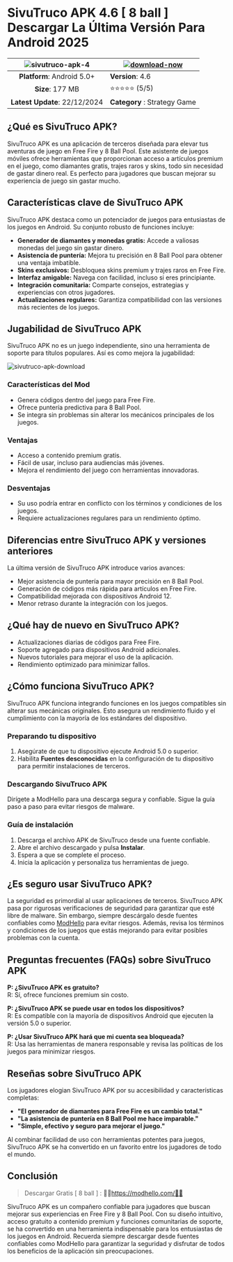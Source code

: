 # SivuTruco APK 4.6 [ 8 ball ] Descargar La Última Versión Para Android 2025

|![sivutruco-apk-4](https://github.com/user-attachments/assets/e3e19aa6-24ca-4219-b847-da9696a48636)| [![download-now](https://github.com/user-attachments/assets/22657e67-9d2d-46af-a41a-5d365d2ddc1f)](https://modhello.com/8-ball-pool/)  |
|:-------------------------------------------------:|-----------------------|
| **Platform**: Android 5.0+                      | **Version**: 4.6    |
| **Size**: 177 MB                               | ⭐️⭐️⭐️⭐️⭐️ (5/5) |
| **Latest Update**: 22/12/2024                     | **Category** : Strategy Game |

## ¿Qué es SivuTruco APK?
SivuTruco APK es una aplicación de terceros diseñada para elevar tus aventuras de juego en Free Fire y 8 Ball Pool. Este asistente de juegos móviles ofrece herramientas que proporcionan acceso a artículos premium en el juego, como diamantes gratis, trajes raros y skins, todo sin necesidad de gastar dinero real. Es perfecto para jugadores que buscan mejorar su experiencia de juego sin gastar mucho.

## Características clave de SivuTruco APK
SivuTruco APK destaca como un potenciador de juegos para entusiastas de los juegos en Android. Su conjunto robusto de funciones incluye:

- **Generador de diamantes y monedas gratis:** Accede a valiosas monedas del juego sin gastar dinero.
- **Asistencia de puntería:** Mejora tu precisión en 8 Ball Pool para obtener una ventaja imbatible.
- **Skins exclusivos:** Desbloquea skins premium y trajes raros en Free Fire.
- **Interfaz amigable:** Navega con facilidad, incluso si eres principiante.
- **Integración comunitaria:** Comparte consejos, estrategias y experiencias con otros jugadores.
- **Actualizaciones regulares:** Garantiza compatibilidad con las versiones más recientes de los juegos.

## Jugabilidad de SivuTruco APK
SivuTruco APK no es un juego independiente, sino una herramienta de soporte para títulos populares. Así es como mejora la jugabilidad:

![sivutruco-apk-download](https://github.com/user-attachments/assets/7bfaa8bc-b245-498c-b127-046468809881)


### Características del Mod
- Genera códigos dentro del juego para Free Fire.
- Ofrece puntería predictiva para 8 Ball Pool.
- Se integra sin problemas sin alterar los mecánicos principales de los juegos.

### Ventajas
- Acceso a contenido premium gratis.
- Fácil de usar, incluso para audiencias más jóvenes.
- Mejora el rendimiento del juego con herramientas innovadoras.

### Desventajas
- Su uso podría entrar en conflicto con los términos y condiciones de los juegos.
- Requiere actualizaciones regulares para un rendimiento óptimo.

## Diferencias entre SivuTruco APK y versiones anteriores
La última versión de SivuTruco APK introduce varios avances:

- Mejor asistencia de puntería para mayor precisión en 8 Ball Pool.
- Generación de códigos más rápida para artículos en Free Fire.
- Compatibilidad mejorada con dispositivos Android 12.
- Menor retraso durante la integración con los juegos.

## ¿Qué hay de nuevo en SivuTruco APK?

- Actualizaciones diarias de códigos para Free Fire.
- Soporte agregado para dispositivos Android adicionales.
- Nuevos tutoriales para mejorar el uso de la aplicación.
- Rendimiento optimizado para minimizar fallos.

## ¿Cómo funciona SivuTruco APK?
SivuTruco APK funciona integrando funciones en los juegos compatibles sin alterar sus mecánicas originales. Esto asegura un rendimiento fluido y el cumplimiento con la mayoría de los estándares del dispositivo.

### Preparando tu dispositivo

1. Asegúrate de que tu dispositivo ejecute Android 5.0 o superior.
2. Habilita **Fuentes desconocidas** en la configuración de tu dispositivo para permitir instalaciones de terceros.

### Descargando SivuTruco APK
Dirígete a ModHello para una descarga segura y confiable. Sigue la guía paso a paso para evitar riesgos de malware.

### Guía de instalación

1. Descarga el archivo APK de SivuTruco desde una fuente confiable.
2. Abre el archivo descargado y pulsa **Instalar**.
3. Espera a que se complete el proceso.
4. Inicia la aplicación y personaliza tus herramientas de juego.

## ¿Es seguro usar SivuTruco APK?
La seguridad es primordial al usar aplicaciones de terceros. SivuTruco APK pasa por rigurosas verificaciones de seguridad para garantizar que esté libre de malware. Sin embargo, siempre descárgalo desde fuentes confiables como [ModHello](https://www.modhello.com) para evitar riesgos. Además, revisa los términos y condiciones de los juegos que estás mejorando para evitar posibles problemas con la cuenta.

## Preguntas frecuentes (FAQs) sobre SivuTruco APK

**P: ¿SivuTruco APK es gratuito?**  
R: Sí, ofrece funciones premium sin costo.

**P: ¿SivuTruco APK se puede usar en todos los dispositivos?**  
R: Es compatible con la mayoría de dispositivos Android que ejecuten la versión 5.0 o superior.

**P: ¿Usar SivuTruco APK hará que mi cuenta sea bloqueada?**  
R: Usa las herramientas de manera responsable y revisa las políticas de los juegos para minimizar riesgos.

## Reseñas sobre SivuTruco APK
Los jugadores elogian SivuTruco APK por su accesibilidad y características completas:

- **"El generador de diamantes para Free Fire es un cambio total."**
- **"La asistencia de puntería en 8 Ball Pool me hace imparable."**
- **"Simple, efectivo y seguro para mejorar el juego."**

Al combinar facilidad de uso con herramientas potentes para juegos, SivuTruco APK se ha convertido en un favorito entre los jugadores de todo el mundo.

## Conclusión
>Descargar Gratis [ 8 ball ] : 🎱🎱https://modhello.com/🎱🎱

SivuTruco APK es un compañero confiable para jugadores que buscan mejorar sus experiencias en Free Fire y 8 Ball Pool. Con su diseño intuitivo, acceso gratuito a contenido premium y funciones comunitarias de soporte, se ha convertido en una herramienta indispensable para los entusiastas de los juegos en Android. Recuerda siempre descargar desde fuentes confiables como ModHello para garantizar la seguridad y disfrutar de todos los beneficios de la aplicación sin preocupaciones.

